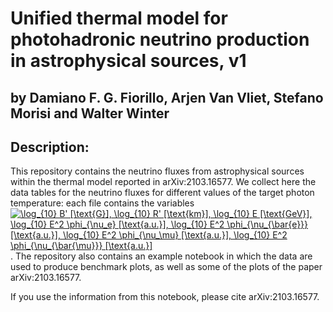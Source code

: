 # Unified thermal model for photohadronic neutrino production in astrophysical sources, v1
## by Damiano F. G. Fiorillo, Arjen Van Vliet, Stefano Morisi and Walter Winter

## Description:
This repository contains the neutrino fluxes from astrophysical sources within the thermal model reported in arXiv:2103.16577. 
We collect here the data tables for the neutrino fluxes for different values of the target photon temperature: each file contains the variables <a href="https://www.codecogs.com/eqnedit.php?latex=\log_{10}&space;B'&space;[\text{G}],&space;\log_{10}&space;R'&space;[\text{km}],&space;\log_{10}&space;E&space;[\text{GeV}],&space;\log_{10}&space;E^2&space;\phi_{\nu_e}&space;[\text{a.u.}],&space;\log_{10}&space;E^2&space;\phi_{\nu_{\bar{e}}}&space;[\text{a.u.}],&space;\log_{10}&space;E^2&space;\phi_{\nu_\mu}&space;[\text{a.u.}],&space;\log_{10}&space;E^2&space;\phi_{\nu_{\bar{\mu}}}&space;[\text{a.u.}]" target="_blank"><img src="https://latex.codecogs.com/gif.latex?\log_{10}&space;B'&space;[\text{G}],&space;\log_{10}&space;R'&space;[\text{km}],&space;\log_{10}&space;E&space;[\text{GeV}],&space;\log_{10}&space;E^2&space;\phi_{\nu_e}&space;[\text{a.u.}],&space;\log_{10}&space;E^2&space;\phi_{\nu_{\bar{e}}}&space;[\text{a.u.}],&space;\log_{10}&space;E^2&space;\phi_{\nu_\mu}&space;[\text{a.u.}],&space;\log_{10}&space;E^2&space;\phi_{\nu_{\bar{\mu}}}&space;[\text{a.u.}]" title="\log_{10} B' [\text{G}], \log_{10} R' [\text{km}], \log_{10} E [\text{GeV}], \log_{10} E^2 \phi_{\nu_e} [\text{a.u.}], \log_{10} E^2 \phi_{\nu_{\bar{e}}} [\text{a.u.}], \log_{10} E^2 \phi_{\nu_\mu} [\text{a.u.}], \log_{10} E^2 \phi_{\nu_{\bar{\mu}}} [\text{a.u.}]" /></a>.
The repository also contains an example notebook in which the data are used to produce benchmark plots, as well as some of the plots of the paper arXiv:2103.16577.

If you use the information from this notebook, please cite arXiv:2103.16577.
